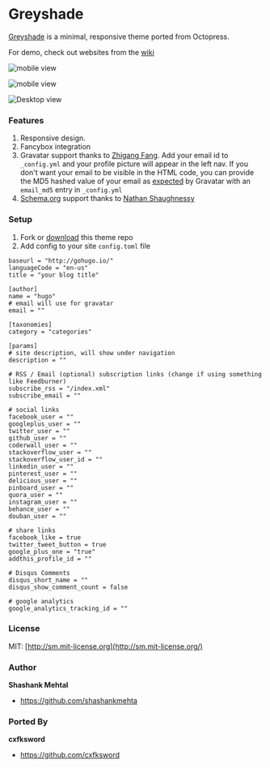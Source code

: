 Greyshade
============

[Greyshade](http://github.com/shashankmehta/greyshade) is a minimal, responsive theme ported from Octopress.

For demo, check out websites from the [wiki](https://github.com/shashankmehta/greyshade/wiki/Sites-using-Greyshade/)

![mobile view](https://dl.dropbox.com/u/6396581/greyshade/1.png)

![mobile view](https://dl.dropbox.com/u/6396581/greyshade/3.png)

![Desktop view](https://dl.dropbox.com/u/6396581/greyshade/2.png)

### Features

1. Responsive design.
1. Fancybox integration
1. Gravatar support thanks to [Zhigang Fang](https://github.com/zhigang1992). Add your email id to `_config.yml` and your profile picture will appear in the left nav. If you don't want your email to be visible in the HTML code, you can provide the MD5 hashed value of your email as [expected](https://gravatar.com/site/implement/hash/) by Gravatar with an `email_md5` entry in `_config.yml`
1. [Schema.org](http://schema.org/) support thanks to [Nathan Shaughnessy](https://github.com/nathanshox)


### Setup

1. Fork or [download](https://github.com/cxfksword/greyshade/archive/master.zip) this theme repo
3. Add config to your site `config.toml` file

```
baseurl = "http://gohugo.io/"
languageCode = "en-us"
title = "your blog title"

[author]
name = "hugo"
# email will use for gravatar
email = ""

[taxonomies]
category = "categories"

[params]
# site description, will show under navigation
description = ""

# RSS / Email (optional) subscription links (change if using something like Feedburner)
subscribe_rss = "/index.xml"
subscribe_email = ""

# social links
facebook_user = ""
googleplus_user = ""
twitter_user = ""
github_user = ""
coderwall_user = ""
stackoverflow_user = ""
stackoverflow_user_id = ""
linkedin_user = ""
pinterest_user = ""
delicious_user = ""
pinboard_user = ""
quora_user = ""
instagram_user = ""
behance_user = ""
douban_user = ""

# share links
facebook_like = true
twitter_tweet_button = true
google_plus_one = "true"
addthis_profile_id = ""

# Disqus Comments
disqus_short_name = ""
disqus_show_comment_count = false

# google analytics
google_analytics_tracking_id = ""
```

### License
MIT: [http://sm.mit-license.org](http://sm.mit-license.org/)

### Author
**Shashank Mehtal**
- <https://github.com/shashankmehta>

### Ported By
**cxfksword**
- <https://github.com/cxfksword>
